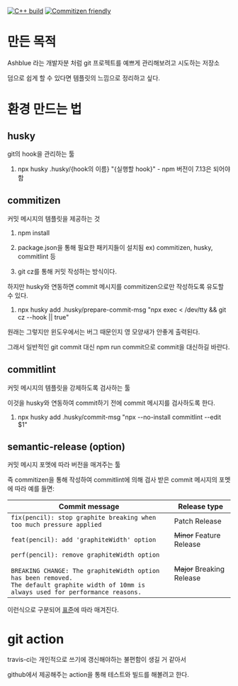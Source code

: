 [![C++ build](https://github.com/hookSSi/hookssi_template/actions/workflows/main.yml/badge.svg)](https://github.com/hookSSi/hookssi_template/actions/workflows/main.yml)
[![Commitizen friendly](https://img.shields.io/badge/commitizen-friendly-brightgreen.svg)](http://commitizen.github.io/cz-cli/)

# 만든 목적

Ashblue 라는 개발자분 처럼 git 프로젝트를 예쁘게 관리해보려고 시도하는 저장소

덤으로 쉽게 할 수 있다면 템플릿의 느낌으로 정리하고 싶다.

# 환경 만드는 법

## husky

git의 hook을 관리하는 툴

1. npx husky .husky/{hook의 이름} "{실행할 hook}" - npm 버전이 7.13은 되어야함

## commitizen

커밋 메시지의 템플릿을 제공하는 것

1. npm install

1. package.json을 통해 필요한 패키지들이 설치됨 ex) commitizen, husky, commitlint 등

1. git cz를 통해 커밋 작성하는 방식이다.

하지만 husky와 연동하면 commit 메시지를 commitizen으로만 작성하도록 유도할 수 있다.

1. npx husky add .husky/prepare-commit-msg "npx exec < /dev/tty && git cz --hook || true"

원래는 그렇지만 윈도우에서는 버그 때문인지 영 모양새가 안좋게 출력된다.

그래서 일반적인 git commit 대신 npm run commit으로 commit을 대신하길 바란다.

## commitlint

커밋 메시지의 템플릿을 강제하도록 검사하는 툴

이것을 husky와 연동하여 commit하기 전에 commit 메시지를 검사하도록 한다.

1. npx husky add .husky/commit-msg "npx --no-install commitlint --edit $1"

## semantic-release (option)

커밋 메시지 포멧에 따라 버전을 매겨주는 툴

즉 commitizen을 통해 작성하여 commitlint에 의해 검사 받은 commit 메시지의 포멧에 따라 예를 들면:

| Commit message                                                                                                                                                                                   | Release type               |
| ------------------------------------------------------------------------------------------------------------------------------------------------------------------------------------------------ | -------------------------- |
| `fix(pencil): stop graphite breaking when too much pressure applied`                                                                                                                             | Patch Release              |
| `feat(pencil): add 'graphiteWidth' option`                                                                                                                                                       | ~~Minor~~ Feature Release  |
| `perf(pencil): remove graphiteWidth option`<br><br>`BREAKING CHANGE: The graphiteWidth option has been removed.`<br>`The default graphite width of 10mm is always used for performance reasons.` | ~~Major~~ Breaking Release |

이런식으로 구분되어 [표준](https://semver.org/lang/ko/)에 따라 매겨진다. 

# git action

travis-ci는 개인적으로 쓰기에 갱신해야하는 불편함이 생길 거 같아서

github에서 제공해주는 action을 통해 테스트와 빌드를 해볼려고 한다.
